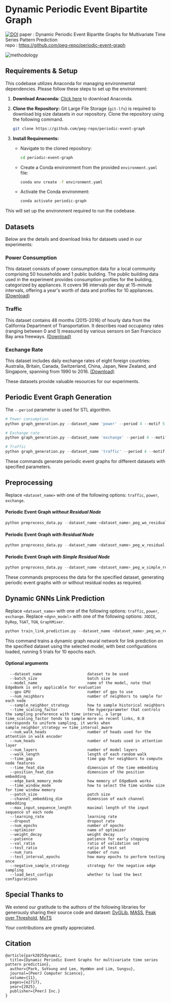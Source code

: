 # Dynamic Periodic Event Bipartite Graph
[![DOI](https://zenodo.org/badge/789309688.svg)](https://doi.org/10.5281/zenodo.14280464)
paper : Dynamic Periodic Event Bipartite Graphs for Multivariate Time Series Pattern Prediction  
repo : https://github.com/peg-repo/periodic-event-graph

![methodology](./figures/figure_methodology.jpg)

## Requirements & Setup
This codebase utilizes Anaconda for managing environmental dependencies. Please follow these steps to set up the environment:

1. **Download Anaconda:** [Click here](https://www.anaconda.com/download) to download Anaconda.

2. **Clone the Repository:**
Git Large File Storage (`git-lfs`) is required to download big size datasets in our repository. Clone the repository using the following command.
   ```bash
   git clone https://github.com/peg-repo/periodic-event-graph
   ```

3. **Install Requirements:**
   - Navigate to the cloned repository:
     ```bash
     cd periodic-event-graph
     ```
   - Create a Conda environment from the provided `environment.yaml` file:
     ```bash
     conda env create -f environment.yaml
     ```
   - Activate the Conda environment:
     ```bash
     conda activate periodic-graph
     ```

This will set up the environment required to run the codebase.

## Datasets
Below are the details and download links for datasets used in our experiments:

### Power Consumption 
This dataset consists of power consumption data for a local community comprising 50 households and 1 public building. The public building data used in the experiment provides consumption profiles for the building, categorized by appliances. It covers 96 intervals per day at 15-minute intervals, offering a year's worth of data and profiles for 10 appliances. [(Download)](https://zenodo.org/records/6778401)

### Traffic 
This dataset contains 48 months (2015-2016) of hourly data from the California Department of Transportation. It describes road occupancy rates (ranging between 0 and 1) measured by various sensors on San Francisco Bay area freeways. [(Download)](https://pems.dot.ca.gov)

### Exchange Rate   
This dataset includes daily exchange rates of eight foreign countries: Australia, Britain, Canada, Switzerland, China, Japan, New Zealand, and Singapore, spanning from 1990 to 2016. [(Download)](https://github.com/MTS-BenchMark/MvTS?tab=readme-ov-file)

These datasets provide valuable resources for our experiments.

## Periodic Event Graph Generation
The `--period` parameter is used for STL algorithm.

```python
# Power consumption
python graph_generation.py --dataset_name 'power' --period 4 --motif 5 --cluster 2

# Exchange rate
python graph_generation.py --dataset_name 'exchange' --period 4 --motif 3 --cluster 2

# Traffic
python graph_generation.py --dataset_name 'traffic' --period 4 --motif 3 --cluster 3
```

These commands generate periodic event graphs for different datasets with specified parameters.

## Preprocessing

Replace `<dataset_name>` with one of the following options: `traffic`, `power`, `exchange`.

#### Periodic Event Graph <em>without Residual Node</em>
```python
python preprocess_data.py --dataset_name <dataset_name>_peg_wo_residual
```

#### Periodic Event Graph <em>with Residual Node</em>
```python
python preprocess_data.py --dataset_name <dataset_name>_peg_w_residual
```

#### Periodic Event Graph <em>with Simple Residual Node</em>
```python
python preprocess_data.py --dataset_name <dataset_name>_peg_w_simple_residual
```

These commands preprocess the data for the specified dataset, generating periodic event graphs with or without residual nodes as required.

## Dynamic GNNs Link Prediction

Replace `<dataset_name>` with one of the following options: `traffic`, `power`, `exchange`.
Replace `<dgnn_model>` with one of the following options: `JODIE`, `DyRep`, `TGAT`, `TGN`, `GraphMixer`.

```python
python train_link_prediction.py --dataset_name <dataset_name>_peg_wo_residual --model_name <dgnn_model> --load_best_configs --num_runs 5 --num_epochs 10
```

This command trains a dynamic graph neural network for link prediction on the specified dataset using the selected model, with best configurations loaded, running 5 trials for 10 epochs each.


#### Optional arguments
```
  --dataset_name                    dataset to be used
  --batch_size                      batch size
  --model_name                      name of the model, note that EdgeBank is only applicable for evaluation
  --gpu GPU                         number of gpu to use
  --num_neighbors                   number of neighbors to sample for each node
  --sample_neighbor_strategy        how to sample historical neighbors
  --time_scaling_factor             the hyperparameter that controls the sampling preference with time interval, a large time_scaling_factor tends to sample more on recent links, 0.0 corresponds to uniform sampling, it works when sample_neighbor_strategy == time_interval_aware
  --num_walk_heads                  number of heads used for the attention in walk encoder
  --num_heads                       number of heads used in attention layer
  --num_layers                      number of model layers
  --walk_length                     length of each random walk
  --time_gap                        time gap for neighbors to compute node features
  --time_feat_dim                   dimension of the time embedding
  --position_feat_dim               dimension of the position embedding
  --edge_bank_memory_mode           how memory of EdgeBank works
  --time_window_mode                how to select the time window size for time window memory
  --patch_size                      patch size
  --channel_embedding_dim           dimension of each channel embedding
  --max_input_sequence_length       maximal length of the input sequence of each node
  --learning_rate                   learning rate
  --dropout                         dropout rate
  --num_epochs                      number of epochs
  --optimizer                       name of optimizer
  --weight_decay                    weight decay
  --patience                        patience for early stopping
  --val_ratio                       ratio of validation set
  --test_ratio                      ratio of test set
  --num_runs                        number of runs
  --test_interval_epochs            how many epochs to perform testing once
  --negative_sample_strategy        strategy for the negative edge sampling
  --load_best_configs               whether to load the best configurations
```

## Special Thanks to
We extend our gratitude to the authors of the following libraries for generously sharing their source code and dataset:
[DyGLib](https://github.com/yule-BUAA/DyGLib/tree/master),
[MASS](https://github.com/tylerwmarrs/mass-ts),
[Peak over Threshold](https://github.com/cbhua/peak-over-threshold),
[MvTS](https://github.com/MTS-BenchMark/MvTS?tab=readme-ov-file)

Your contributions are greatly appreciated.

## Citation
```
@article{park2025dynamic,
  title={Dynamic Periodic Event Graphs for multivariate time series pattern prediction},
  author={Park, SoYoung and Lee, HyeWon and Lim, Sungsu},
  journal={PeerJ Computer Science},
  volume={11},
  pages={e2717},
  year={2025},
  publisher={PeerJ Inc.}
}
```
